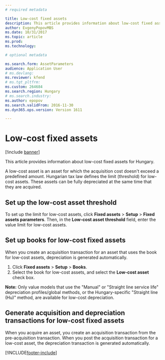 ```yaml
---
# required metadata

title: Low-cost fixed assets
description: This article provides information about low-cost fixed assets for Hungary.
author: EvgenyPopovMBS
ms.date: 10/31/2017
ms.topic: article
ms.prod: 
ms.technology: 

# optional metadata

ms.search.form: AssetParameters
audience: Application User
# ms.devlang: 
ms.reviewer: kfend
# ms.tgt_pltfrm: 
ms.custom: 264684
ms.search.region: Hungary
# ms.search.industry: 
ms.author: epopov
ms.search.validFrom: 2016-11-30
ms.dyn365.ops.version: Version 1611

---
```


# Low-cost fixed assets

[!include [banner](../includes/banner.md)]

This article provides information about low-cost fixed assets for Hungary.

A low-cost asset is an asset for which the acquisition cost doesn't exceed a predefined amount. Hungarian tax law defines the limit (threshold) for low-cost assets. These assets can be fully depreciated at the same time that they are acquired.

## Set up the low-cost asset threshold

To set up the limit for low-cost assets, click **Fixed assets** &gt; **Setup** &gt; **Fixed assets parameters**. Then, in the **Low-cost asset threshold** field, enter the value limit for low-cost assets.

## Set up books for low-cost fixed assets

When you create an acquisition transaction for an asset that uses the book for low-cost assets, depreciation is generated automatically.

1.  Click **Fixed assets** &gt; **Setup** &gt; **Books**.
2.  Select the book for low-cost assets, and select the **Low-cost asset** check box.

**Note:** Only value models that use the "Manual" or "Straight line service life" depreciation profiles/global methods, or the Hungary-specific "Straight line (Hu)" method, are available for low-cost depreciation.

## Generate acquisition and depreciation transactions for low-cost fixed assets

When you acquire an asset, you create an acquisition transaction from the pre-acquisition transaction. When you post the acquisition transaction for a low-cost asset, the depreciation transaction is generated automatically.





[!INCLUDE[footer-include](../../includes/footer-banner.md)]